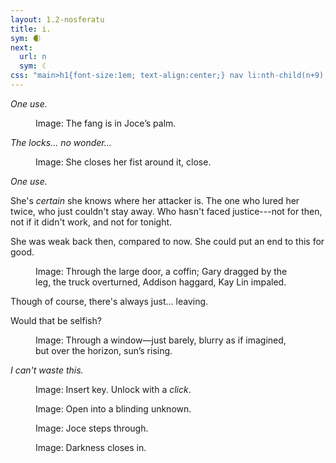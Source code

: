```yaml
---
layout: 1.2-nosferatu
title: i.
sym: 🌒︎
next:
  url: n
  sym: ☾
css: "main>h1{font-size:1em; text-align:center;} nav li:nth-child(n+9),#nxt span{display:none;} header h2{color:#404040;} nav li:nth-child(8){color:#808080;} h1{margin-bottom:5em;} main,figcaption{text-align:center;} p,figcaption{max-width:425px;} figure{margin:5em auto;} p+p{margin-top:1.5em;}"
---
```

<i>One use.</i>

<figure><img src="{%include url.html%}/assets/img/au/1-01.png" alt=""/>
<figcaption><span class="x">Image: </span>The fang is in Joce’s palm.</figcaption></figure>

<i>The locks... no wonder...</i>

<figure><img src="{%include url.html%}/assets/img/au/1-02.png" alt=""/>
<figcaption><span class="x">Image: </span>She closes her fist around it, close.</figcaption></figure>

<i>One use.</i>

She's *certain* she knows where her attacker is. The one who lured her twice, who just couldn't stay away. Who hasn't faced justice---not for then, not if it didn't work, and not for tonight.

She was weak back then, compared to now. She could put an end to this for good.

<figure><img src="{%include url.html%}/assets/img/au/1-03.png" alt=""/>
<figcaption><span class="x">Image: </span>Through the large door, a coffin; Gary dragged by the leg, the truck overturned, Addison haggard, Kay&nbsp;Lin impaled.</figcaption></figure>

Though of course, there's always just... leaving.

Would that be selfish?

<figure><img src="{%include url.html%}/assets/img/au/1-04.png" alt=""/>
<figcaption><span class="x">Image: </span>Through a window—just barely, blurry as if imagined, but over the horizon, sun’s rising.</figcaption></figure>

<i>I can't waste this.</i>

<figure><img src="{%include url.html%}/assets/img/au/1-05.png" alt=""/>
<figcaption><span class="x">Image: </span>Insert key. Unlock with a <i>click</i>.</figcaption></figure>

<figure><img src="{%include url.html%}/assets/img/au/1-06.png" alt=""/>
<figcaption><span class="x">Image: </span>Open into a blinding unknown.</figcaption></figure>

<figure><img src="{%include url.html%}/assets/img/au/1-07.png" alt=""/>
<figcaption><span class="x">Image: </span>Joce steps through.</figcaption></figure>

<figure><img src="{%include url.html%}/assets/img/au/1-08.png" alt=""/>
<figcaption><span class="x">Image: </span>Darkness closes in.</figcaption></figure>